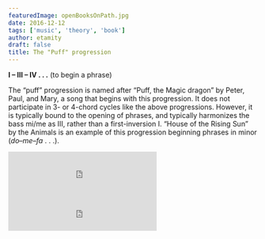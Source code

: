 ```yaml
---
featuredImage: openBooksOnPath.jpg
date: 2016-12-12
tags: ['music', 'theory', 'book']
author: etamity
draft: false
title: The "Puff" progression 
---
```


**I – III – IV . . .** (to begin a phrase)

The “puff” progression is named after “Puff, the Magic dragon” by Peter, Paul, and Mary, a song that begins with this progression. It does not participate in 3- or 4-chord cycles like the above progressions. However, it is typically bound to the opening of phrases, and typically harmonizes the bass mi/me as III, rather than a first-inversion I. “House of the Rising Sun” by the Animals is an example of this progression beginning phrases in minor (*do*–*me*–*fa* . . .).

<iframe src="https://embed.spotify.com/?uri=spotify:track:3hqsBLMAqJqrhr434Z7WlA" width="300" height="80" frameborder="0" allowtransparency="true"></iframe><br/>

<iframe src="https://embed.spotify.com/?uri=spotify:track:61Q9oJNd9hJQFhSDh6Qlap" width="300" height="80" frameborder="0" allowtransparency="true"></iframe><br/>